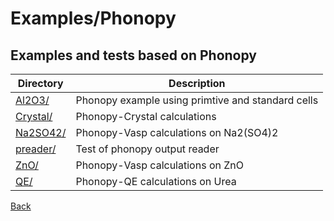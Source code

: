 # Examples/Phonopy
## Examples and tests based on Phonopy

| **Directory**  | **Description**                                               |
| -------------- | ------------------------------------------------------------- |
| [Al2O3/](./Al2O3/README.md) | Phonopy example using primtive and standard cells             |
| [Crystal/](./Crystal/README.md) | Phonopy-Crystal calculations                                  |
| [Na2SO42/](./Na2SO42/README.md) | Phonopy-Vasp calculations on Na2(SO4)2                        |
| [preader/](./preader/README.md) | Test of phonopy output reader                                 |
| [ZnO/](./ZnO/README.md) | Phonopy-Vasp calculations on ZnO                              |
| [QE/](./QE/README.md) | Phonopy-QE calculations on Urea                              |

[Back](..)
